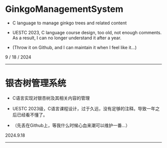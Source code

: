 # GinkgoManagementSystem
- C language to manage ginkgo trees and related content

- UESTC 2023, C language course design, too old, not enough comments. As a result, I can no longer understand it after a year.

- (Throw it on Github, and I can maintain it when I feel like it...)

9 / 18 / 2024

---

# 银杏树管理系统
- C语言实现对银杏树及其相关内容的管理

- UESTC 2023级，C语言课程设计，过于久远，没有足够的注释。导致一年之后已经看不懂了。

- （先丢在Github上，等我什么时候心血来潮可以维护一番...）

2024.9.18

---

